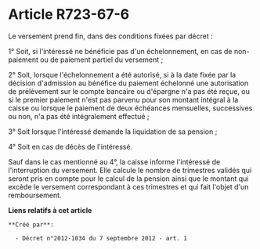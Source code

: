 # Article R723-67-6

Le versement prend fin, dans des conditions fixées par décret : 

1° Soit, si l'intéressé ne bénéficie pas d'un échelonnement, en cas de non-paiement ou de paiement partiel du versement ; 

2° Soit, lorsque l'échelonnement a été autorisé, si à la date fixée par la décision d'admission au bénéfice du paiement
échelonné une autorisation de prélèvement sur le compte bancaire ou d'épargne n'a pas été reçue, ou si le premier paiement
n'est pas parvenu pour son montant intégral à la caisse ou lorsque le paiement de deux échéances mensuelles, successives ou
non, n'a pas été intégralement effectué ; 

3° Soit lorsque l'intéressé demande la liquidation de sa pension ; 

4° Soit en cas de décès de l'intéressé. 

Sauf dans le cas mentionné au 4°, la caisse informe l'intéressé de l'interruption du versement. Elle calcule le nombre de
trimestres validés qui seront pris en compte pour le calcul de la pension ainsi que le montant qui excède le versement
correspondant à ces trimestres et qui fait l'objet d'un remboursement.

**Liens relatifs à cet article**

	**Créé par**:

	  - Décret n°2012-1034 du 7 septembre 2012 - art. 1
